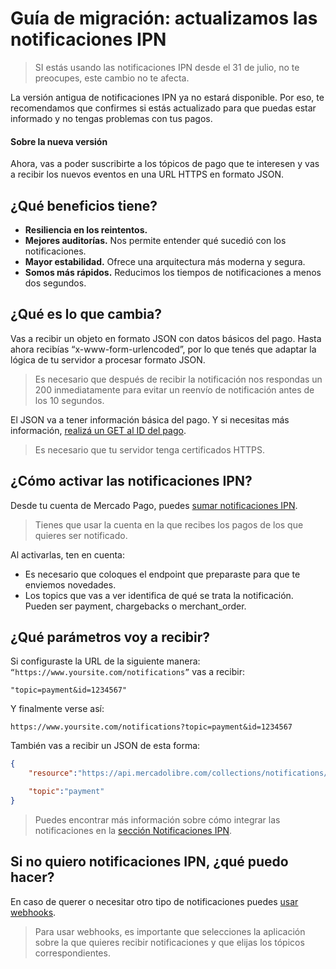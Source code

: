 # Guía de migración: actualizamos las notificaciones IPN

> SI estás usando las notificaciones IPN desde el 31 de julio, no te preocupes, este cambio no te afecta. 

La versión antigua de notificaciones IPN ya no estará disponible. Por eso, te recomendamos que confirmes si estás actualizado para que puedas estar informado y no tengas problemas con tus pagos.

#### Sobre la nueva versión

Ahora, vas a poder suscribirte a los tópicos de pago que te interesen y vas a recibir los nuevos eventos en una URL HTTPS en formato JSON. 

## ¿Qué beneficios tiene?

- **Resiliencia en los reintentos.**
- **Mejores auditorías.** Nos permite entender qué sucedió con los notificaciones.
- **Mayor estabilidad.** Ofrece una arquitectura más moderna y segura.
- **Somos más rápidos.** Reducimos los tiempos de notificaciones a menos dos segundos.

## ¿Qué es lo que cambia?

Vas a recibir un objeto en formato JSON con datos básicos del pago. 
Hasta ahora recibías “x-www-form-urlencoded”, por lo que tenés que adaptar la lógica de tu servidor a procesar formato JSON. 

> Es necesario que después de recibir la notificación nos respondas un 200 inmediatamente para evitar un reenvío de notificación antes de los 10 segundos.

El JSON va a tener información básica del pago. Y si necesitas más información, [realizá un GET al ID del pago](https://www.mercadopago[FAKER][URL][DOMAIN]/developers/es/reference/payments/_payments_id/get/).

> Es necesario que tu servidor tenga certificados HTTPS.

## ¿Cómo activar las notificaciones IPN?

Desde tu cuenta de Mercado Pago, puedes [sumar notificaciones IPN](https://www.mercadopago[FAKER][URL][DOMAIN]/ipn-notifications).

> Tienes que usar la cuenta en la que recibes los pagos de los que quieres ser notificado.

Al activarlas, ten en cuenta: 

- Es necesario que coloques el endpoint que preparaste para que te enviemos novedades.
- Los topics que vas a ver identifica de qué se trata la notificación. Pueden ser payment, chargebacks o merchant_order.

## ¿Qué parámetros voy a recibir?

Si configuraste la URL de la siguiente manera: `“https://www.yoursite.com/notifications”` vas a recibir: 


```query
"topic=payment&id=1234567"
```

Y finalmente verse así:

`https://www.yoursite.com/notifications?topic=payment&id=1234567`

También vas a recibir un JSON de esta forma:

```json
{
	"resource":"https://api.mercadolibre.com/collections/notifications/1234567",

	"topic":"payment"
}
```

> Puedes encontrar más información sobre cómo integrar las notificaciones en la [sección Notificaciones IPN](https://www.mercadopago[FAKER][URL][DOMAIN]/developers/es/guides/notifications/ipn/).

## Si no quiero notificaciones IPN, ¿qué puedo hacer?

En caso de querer o necesitar otro tipo de notificaciones puedes [usar webhooks](https://www.mercadopago.com/mla/account/webhooks).

> Para usar webhooks, es importante que selecciones la aplicación sobre la que quieres recibir notificaciones y que elijas los tópicos correspondientes.  